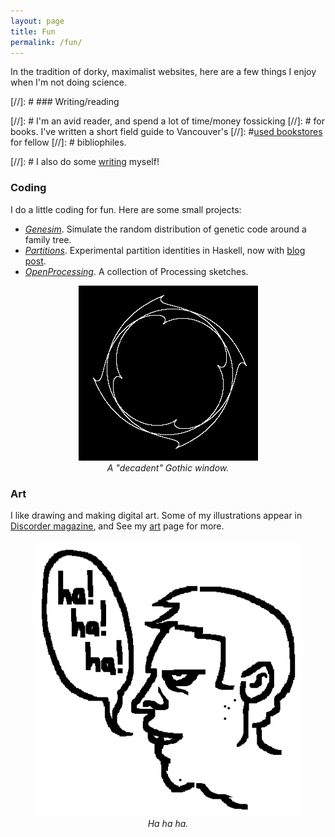 ```yaml
---
layout: page
title: Fun
permalink: /fun/
---
```


In the tradition of dorky, maximalist websites, here are a few things I enjoy when I'm not doing science.

[//]: # ### Writing/reading

[//]: # I'm an avid reader, and spend a lot of time/money fossicking
[//]: # for books. I've written a short field guide to Vancouver's
[//]: #[used bookstores](reviews/bookstores.md) for fellow
[//]: # bibliophiles.

[//]: # I also do some [writing](/writing.md) myself!

### Coding

I do a little coding for fun.
Here are some small projects:

- [*Genesim*](https://github.com/hapax/genesim). Simulate the random
distribution of genetic code around a family tree.
- [*Partitions*](https://github.com/hapax/haskell-partitions). Experimental
  partition identities in Haskell, now with [blog post](https://hapax.github.io/mathematics/programming/haskell-partition/).
- [*OpenProcessing*](https://www.openprocessing.org/user/89003). A
collection of Processing sketches.

<figure>
    <div style="text-align:center"><img src ="/images/gothic-2.png" />
    <figcaption><i>A "decadent" Gothic window.</i></figcaption>
	</div>
</figure>

### Art

I like drawing and making digital art.
Some of my illustrations appear in
[Discorder magazine](https://www.citr.ca/discorder/), and 
See my [art](/art.md) page for more.

<figure>
    <div style="text-align:center"><img src ="/images/zombie.jpg" />
    <figcaption><i>Ha ha ha.</i></figcaption>
	</div>
</figure>
